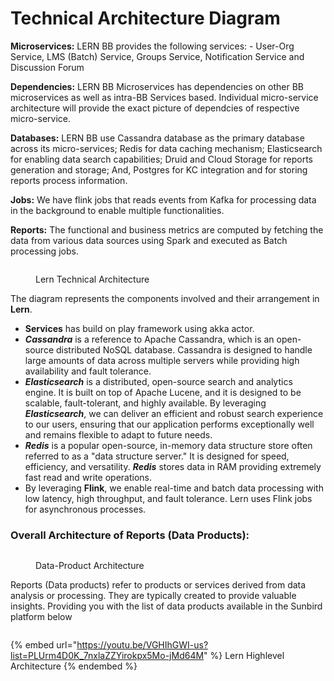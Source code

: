 # Technical Architecture Diagram

**Microservices:** LERN BB provides the following services: - User-Org Service, LMS (Batch) Service, Groups Service, Notification Service and Discussion Forum&#x20;

**Dependencies:** LERN BB Microservices has dependencies on other BB microservices as well as intra-BB Services based. Individual micro-service architecture will provide the exact picture of dependcies of respective micro-service.&#x20;

**Databases:** LERN BB use Cassandra database as the primary database across its micro-services; Redis for data caching mechanism; Elasticsearch for enabling data search capabilities; Druid and Cloud Storage for reports generation and storage; And, Postgres for KC integration and for storing reports process information.&#x20;

**Jobs:** We have flink jobs that reads events from Kafka for processing data in the background to enable multiple functionalities.&#x20;

**Reports:** The functional and business metrics are computed by fetching the data from various data sources using Spark and executed as Batch processing jobs.

<div data-full-width="true"><figure><img src="../.gitbook/assets/LMS-ServiceFlowDiagram-LERN TECH Arch.drawio (1).png" alt=""><figcaption><p>Lern Technical Architecture</p></figcaption></figure></div>

The diagram represents the components involved and their arrangement in **Lern**.

* **Services** has build on play framework using akka actor.
* _**Cassandra**_ is a reference to Apache Cassandra, which is an open-source distributed NoSQL database. Cassandra is designed to handle large amounts of data across multiple servers while providing high availability and fault tolerance.
* _**Elasticsearch**_ is a distributed, open-source search and analytics engine. It is built on top of Apache Lucene, and it is designed to be scalable, fault-tolerant, and highly available. By leveraging _**Elasticsearch**_, we can deliver an efficient and robust search experience to our users, ensuring that our application performs exceptionally well and remains flexible to adapt to future needs.&#x20;
* _**Redis**_ is a popular open-source, in-memory data structure store often referred to as a "data structure server." It is designed for speed, efficiency, and versatility. _**Redis**_ stores data in RAM providing extremely fast read and write operations.
* By leveraging **Flink**, we enable real-time and batch data processing with low latency, high throughput, and fault tolerance. Lern uses Flink jobs for asynchronous processes.&#x20;

### **Overall Architecture of Reports (Data Products):**

<div data-full-width="true"><figure><img src="../.gitbook/assets/Diksha Architecture and Infrastructure (1)(1) (1).png" alt=""><figcaption><p>Data-Product Architecture</p></figcaption></figure></div>

Reports (Data products) refer to products or services derived from data analysis or processing. They are typically created to provide valuable insights. Providing you with the list of data products available in the Sunbird platform below

<div data-full-width="true"><figure><img src="../.gitbook/assets/Dataproducts_list.png" alt=""><figcaption></figcaption></figure></div>

{% embed url="https://youtu.be/VGHIhGWI-us?list=PLUrm4D0K_7nxlaZZYirokpx5Mo-jMd64M" %}
Lern Highlevel Architecture
{% endembed %}
